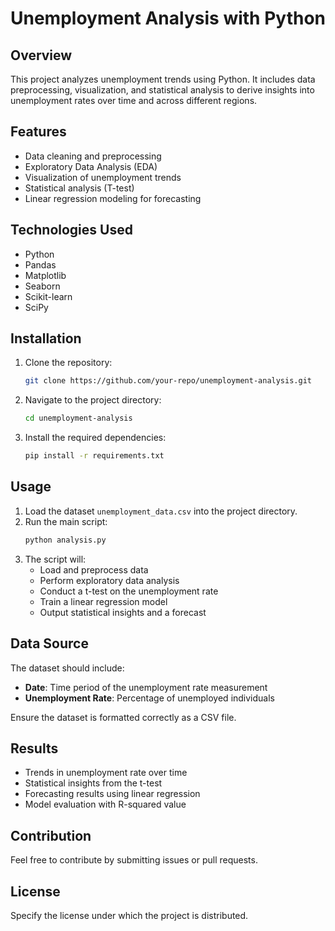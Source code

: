 # Unemployment Analysis with Python

## Overview
This project analyzes unemployment trends using Python. It includes data preprocessing, visualization, and statistical analysis to derive insights into unemployment rates over time and across different regions.

## Features
- Data cleaning and preprocessing
- Exploratory Data Analysis (EDA)
- Visualization of unemployment trends
- Statistical analysis (T-test)
- Linear regression modeling for forecasting

## Technologies Used
- Python
- Pandas
- Matplotlib
- Seaborn
- Scikit-learn
- SciPy

## Installation
1. Clone the repository:
   ```bash
   git clone https://github.com/your-repo/unemployment-analysis.git
   ```
2. Navigate to the project directory:
   ```bash
   cd unemployment-analysis
   ```
3. Install the required dependencies:
   ```bash
   pip install -r requirements.txt
   ```

## Usage
1. Load the dataset `unemployment_data.csv` into the project directory.
2. Run the main script:
   ```bash
   python analysis.py
   ```
3. The script will:
   - Load and preprocess data
   - Perform exploratory data analysis
   - Conduct a t-test on the unemployment rate
   - Train a linear regression model
   - Output statistical insights and a forecast

## Data Source
The dataset should include:
- **Date**: Time period of the unemployment rate measurement
- **Unemployment Rate**: Percentage of unemployed individuals

Ensure the dataset is formatted correctly as a CSV file.

## Results
- Trends in unemployment rate over time
- Statistical insights from the t-test
- Forecasting results using linear regression
- Model evaluation with R-squared value

## Contribution
Feel free to contribute by submitting issues or pull requests.

## License
Specify the license under which the project is distributed.

